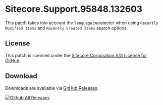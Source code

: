 # Sitecore.Support.95848.132603
This patch takes into account the `language` parameter when using `Recently Modified Items` and `Recently Created Items` search options.

## License  
This patch is licensed under the [Sitecore Corporation A/S License for GitHub](https://github.com/sitecoresupport/Sitecore.Support.95848.132603/blob/master/LICENSE).  

## Download  
Downloads are available via [GitHub Releases](https://github.com/sitecoresupport/Sitecore.Support.95848.132603/releases).  

[![Github All Releases](https://img.shields.io/github/downloads/SitecoreSupport/Sitecore.Support.95848.132603/total.svg)](https://github.com/SitecoreSupport/Sitecore.Support.95848.132603/releases)

